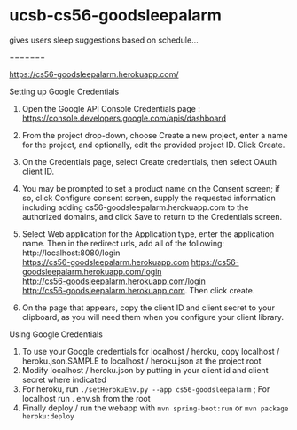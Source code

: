 
# ucsb-cs56-goodsleepalarm
gives users sleep suggestions based on schedule...

=======

https://cs56-goodsleepalarm.herokuapp.com/

Setting up Google Credentials

1) Open the Google API Console Credentials page : https://console.developers.google.com/apis/dashboard

2) From the project drop-down, choose Create a new project, enter a name for the project, and optionally, edit the provided      project ID. Click Create.

3) On the Credentials page, select Create credentials, then select OAuth client ID.

4) You may be prompted to set a product name on the Consent screen; if so, click Configure consent screen, supply the requested information including adding cs56-goodsleepalarm.herokuapp.com to the authorized domains, and click Save to return to the Credentials screen.

5) Select Web application for the Application type, enter the application name. Then in the redirect urls, add all of the following: http://localhost:8080/login	
  https://cs56-goodsleepalarm.herokuapp.com	
  https://cs56-goodsleepalarm.herokuapp.com/login	
  http://cs56-goodsleepalarm.herokuapp.com/login	
  http://cs56-goodsleepalarm.herokuapp.com.
 Then click create.

6) On the page that appears, copy the client ID and client secret to your clipboard, as you will need them when you configure your client library.

Using Google Credentials
1. To use your Google credentials for localhost / heroku, copy localhost / heroku.json.SAMPLE to localhost / heroku.json at the project root
2. Modify localhost / heroku.json by putting in your client id and client secret where indicated
3. For heroku, run `./setHerokuEnv.py --app cs56-goodsleepalarm` ; For localhost run . env.sh from the root
4. Finally deploy / run the webapp with `mvn spring-boot:run` or `mvn package heroku:deploy`

